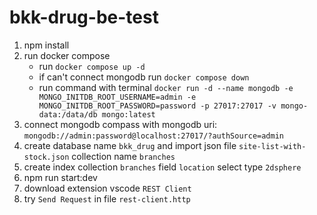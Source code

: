 # bkk-drug-be-test

1. npm install
2. run docker compose
    - run `docker compose up -d`
    - if can't connect mongodb run `docker compose down`
    - run command with terminal `docker run -d --name mongodb -e MONGO_INITDB_ROOT_USERNAME=admin -e MONGO_INITDB_ROOT_PASSWORD=password -p 27017:27017 -v mongo-data:/data/db mongo:latest`
3. connect mongodb compass with mongodb uri: `mongodb://admin:password@localhost:27017/?authSource=admin`
4. create database name `bkk_drug` and import json file `site-list-with-stock.json` collection name `branches`
5. create index collection `branches` field `location` select type `2dsphere`
6. npm run start:dev
7. download extension vscode `REST Client`
8. try `Send Request` in file `rest-client.http`